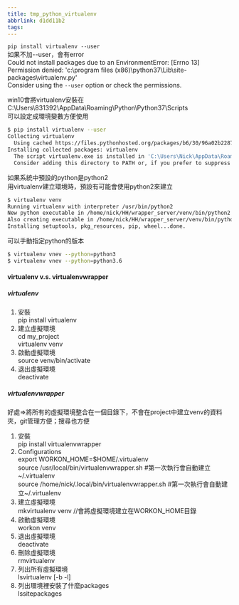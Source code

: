 ```yaml
---
title: tmp_python_virtualenv
abbrlink: d1dd11b2
tags:
---
```

`pip install virtualenv --user`  
如果不加--user，會有error  
Could not install packages due to an EnvironmentError: [Errno 13] Permission denied: 'c:\\program files (x86)\\python37\\Lib\\site-packages\\virtualenv.py'  
Consider using the `--user` option or check the permissions.

win10會將virtualenv安裝在  
C:\Users\831392\AppData\Roaming\Python\Python37\Scripts  
可以設定成環境變數方便使用

```sh
$ pip install virtualenv --user
Collecting virtualenv
  Using cached https://files.pythonhosted.org/packages/b6/30/96a02b2287098b23b875bc8c2f58071c35d2efe84f747b64d523721dc2b5/virtualenv-16.0.0-py2.py3-none-any.whl
Installing collected packages: virtualenv
  The script virtualenv.exe is installed in 'C:\Users\Nick\AppData\Roaming\Python\Python37\Scripts' which is not on PATH.
  Consider adding this directory to PATH or, if you prefer to suppress this warning, use --no-warn-script-location. Successfully installed virtualenv-16.0.0
```

如果系統中預設的python是python2  
用virtualenv建立環境時，預設有可能會使用python2來建立  
```sh
$ virtualenv venv
Running virtualenv with interpreter /usr/bin/python2
New python executable in /home/nick/HH/wrapper_server/venv/bin/python2
Also creating executable in /home/nick/HH/wrapper_server/venv/bin/python
Installing setuptools, pkg_resources, pip, wheel...done.
```

可以手動指定python的版本  
```sh
$ virtualenv vnev --python=python3
$ virtualenv vnev --python=python3.6
```

#### virtualenv v.s. virtualenvwrapper
##### virtualenv  
1. 安裝  
pip install virtualenv
2. 建立虛擬環境  
   cd my_project  
   virtualenv venv
3. 啟動虛擬環境  
   source venv/bin/activate
4. 退出虛擬環境  
   deactivate

##### virtualenvwrapper  
好處=>將所有的虛擬環境整合在一個目錄下，不會在project中建立venv的資料夾，git管理方便；搜尋也方便  
1. 安裝  
   pip install virtualenvwrapper
2. Configurations  
   export WORKON_HOME=$HOME/.virtualenv  
   source /usr/local/bin/virtualenvwrapper.sh #第一次執行會自動建立~/.virtualenv  
   source /home/nick/.local/bin/virtualenvwrapper.sh #第一次執行會自動建立~/.virtualenv
3. 建立虛擬環境  
   mkvirtualenv venv //會將虛擬環境建立在WORKON_HOME目錄
4. 啟動虛擬環境  
   workon venv
5. 退出虛擬環境  
   deactivate
6. 刪除虛擬環境  
   rmvirtualenv
7. 列出所有虛擬環境  
   lsvirtualenv [-b -l]
8. 列出環境裡安裝了什麼packages  
   lssitepackages